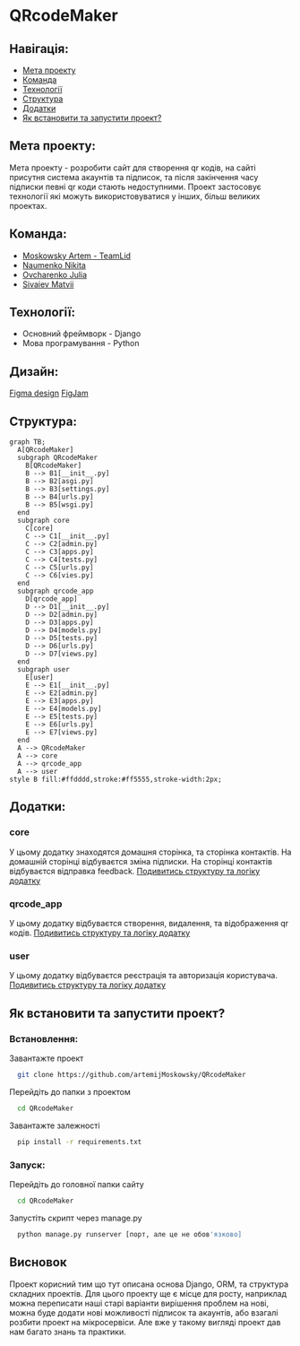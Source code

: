 # QRcodeMaker
## Навігація:
- [Мета проекту](#-мета-проекту)
- [Команда](#-команда)
- [Технології](#-технології)
- [Структура](#-структура)
- [Додатки](#-додатки)
- [Як встановити та запустити проект?](#-як-встановити-та-запустити-проект?)
## Мета проекту:
Мета проекту - розробити сайт для створення qr кодів, на сайті присутня система акаунтів та підписок, та після закінчення часу підписки певні qr коди стають недоступними. Проект застосовує технології які можуть використовуватися у інших, більш великих проектах.
## Команда:
- [Moskowsky Artem - TeamLid](https://github.com/artemijMoskowsky)
- [Naumenko Nikita](https://github.com/Naumenko0Nikita)
- [Ovcharenko Julia](https://github.com/JuliaOvcharenko)
- [Sivaiev Matvii](https://github.com/MatviiSivaiev2009)

## Технології:
- Основний фреймворк - Django
- Мова програмування - Python

## Дизайн:
[Figma design](https://www.figma.com/design/THXxokVBx5AabxUlqFFraT/Django_practice?node-id=0-1&p=f&t=w1Ao5QVqjaxjg4ok-0)
[FigJam](https://www.figma.com/board/44X5cJmHaPuCq5iWyWdi6a/QRcodeMaker?node-id=0-1&p=f&t=vLgKSBsDpEbf0fH3-0)
## Структура:
```mermaid
graph TB;
  A[QRcodeMaker]
  subgraph QRcodeMaker
    B[QRcodeMaker]
    B --> B1[__init__.py]
    B --> B2[asgi.py]
    B --> B3[settings.py]
    B --> B4[urls.py]
    B --> B5[wsgi.py]
  end
  subgraph core
    C[core]
    C --> C1[__init__.py]
    C --> C2[admin.py]
    C --> C3[apps.py]
    C --> C4[tests.py]
    C --> C5[urls.py]
    C --> C6[vies.py]
  end
  subgraph qrcode_app
    D[qrcode_app]
    D --> D1[__init__.py]
    D --> D2[admin.py]
    D --> D3[apps.py]
    D --> D4[models.py]
    D --> D5[tests.py]
    D --> D6[urls.py]
    D --> D7[views.py]
  end
  subgraph user
    E[user]
    E --> E1[__init__.py]
    E --> E2[admin.py]
    E --> E3[apps.py]
    E --> E4[models.py]
    E --> E5[tests.py]
    E --> E6[urls.py]
    E --> E7[views.py]
  end
  A --> QRcodeMaker
  A --> core
  A --> qrcode_app
  A --> user
style B fill:#ffdddd,stroke:#ff5555,stroke-width:2px;
```

## Додатки:
### core
У цьому додатку знаходятся домашня сторінка, та сторінка контактів. На домашній сторінці відбуваєтся зміна підписки. На сторінці контактів відбуваєтся відправка feedback.
[Подивитись структуру та логіку додатку](QRcodeMaker/core/views.py)
### qrcode_app
У цьому додатку відбуваєтся створення, видалення, та відображення qr кодів.
[Подивитись структуру та логіку додатку](QRcodeMaker/qrcode_app/views.py)
### user
У цьому додатку відбуваєтся реєстрація та авторизація користувача.
[Подивитись структуру та логіку додатку](QRcodeMaker/user/views.py)

## Як встановити та запустити проект?
### Встановлення:
Завантажте проект
```bash
  git clone https://github.com/artemijMoskowsky/QRcodeMaker
```
Перейдіть до папки з проектом
```bash
  cd QRcodeMaker
```
Завантажте залежності
```bash
  pip install -r requirements.txt
```

### Запуск:
Перейдіть до головної папки сайту
```bash
  cd QRcodeMaker
```
Запустіть скрипт через manage.py
```bash
  python manage.py runserver [порт, але це не обов'язково]
```

## Висновок
Проект корисний тим що тут описана основа Django, ORM, та структура складних проектів. Для цього проекту ще є місце для росту, наприклад можна переписати наші старі варіанти вирішення проблем на нові, можна буде додати нові можливості підписок та акаунтів, або взагалі розбити проект на мікросервіси. Але вже у такому вигляді проект дав нам багато знань та практики.

